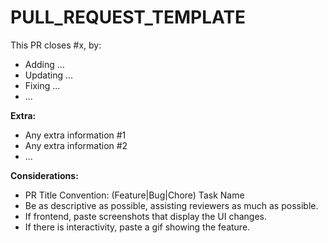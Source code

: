 # PULL\_REQUEST\_TEMPLATE

This PR closes \#x, by:

* Adding ...
* Updating ...
* Fixing ...
* ...

**Extra:**

* Any extra information \#1
* Any extra information \#2
* ...

**Considerations:**

* PR Title Convention: \(Feature\|Bug\|Chore\) Task Name
* Be as descriptive as possible, assisting reviewers as much as possible.
* If frontend, paste screenshots that display the UI changes.
* If there is interactivity, paste a gif showing the feature.

